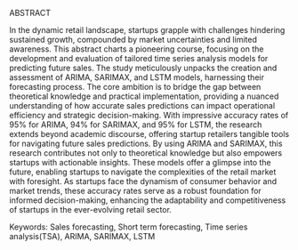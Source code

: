 ABSTRACT 

In the dynamic retail landscape, startups grapple with challenges hindering sustained growth, compounded by market uncertainties and limited awareness. This abstract charts a pioneering course, focusing on the development and evaluation of tailored time series analysis models for predicting future sales. The study meticulously unpacks the creation and assessment of ARIMA, SARIMAX, and LSTM models, harnessing their forecasting process. The core ambition is to bridge the gap between theoretical knowledge and practical implementation, providing a nuanced understanding of how accurate sales predictions can impact operational efficiency and strategic decision-making. With impressive accuracy rates of 95% for ARIMA, 94% for SARIMAX, and 95% for LSTM, the research extends beyond academic discourse, offering startup retailers tangible tools for navigating future sales predictions. By using ARIMA and SARIMAX, this research contributes not only to theoretical knowledge but also empowers startups with actionable insights. These models offer a glimpse into the future, enabling startups to navigate the complexities of the retail market with foresight. As startups face the dynamism of consumer behavior and market trends, these accuracy rates serve as a robust foundation for informed decision-making, enhancing the adaptability and competitiveness of startups in the ever-evolving retail sector. 

Keywords: Sales forecasting, Short term forecasting, Time series analysis(TSA), ARIMA, SARIMAX, LSTM 
